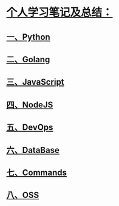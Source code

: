 # [个人学习笔记及总结：](https://github.com/sslinux/notebook.git)

## [一、Python](Python/Python.md)

## [二、Golang](Golang/Golang.md)

## [三、JavaScript](JavaScript/JavaScript.md)

## [四、NodeJS](NodeJS/NodeJS.md)

## [五、DevOps](DevOps/DevOps.md)

## [六、DataBase](DataBase/DataBase.md)

## [七、Commands](Commands/Commands.md)

## [八、OSS](OSS/OSS.md)




